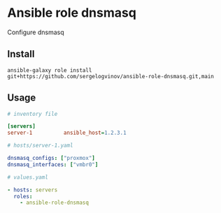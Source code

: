 # Ansible role dnsmasq
Configure dnsmasq

## Install

```shell
ansible-galaxy role install git+https://github.com/sergelogvinov/ansible-role-dnsmasq.git,main
```

## Usage

```ini
# inventory file

[servers]
server-1          ansible_host=1.2.3.1
```


```yaml
# hosts/server-1.yaml

dnsmasq_configs: ["proxmox"]
dnsmasq_interfaces: ["vmbr0"]
```

```yaml
# values.yaml

- hosts: servers
  roles:
    - ansible-role-dnsmasq
```
